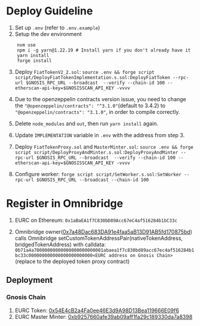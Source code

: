 # Deploy Guideline

1. Set up `.env` (refer to `.env.example`)
2. Setup the dev environment

```
    nvm use
    npm i -g yarn@1.22.19 # Install yarn if you don't already have it
    yarn install
    forge install
```

3. Deploy `FiatTokenV2_2.sol`: `source .env && forge script script/DeployFiatTokenImplementation.s.sol:DeployFiatToken --rpc-url $GNOSIS_RPC_URL --broadcast  --verify --chain-id 100 --etherscan-api-key=$GNOSISSCAN_API_KEY -vvvv`

4. Due to the openzeppelin contracts version issue, you need to change the `"@openzeppelin/contracts": "^3.1.0"`(default to 3.4.2) to `"@openzeppelin/contracts": "3.1.0"`, in order to compile correctly.

5. Delete `node_modules`  and `out`, then run `yarn install` again.
6. Update `IMPLEMENTATION` variable in `.env` with the address from step 3.
7. Deploy `FiatTokenProxy.sol` and `MasterMinter.sol`: `source .env && forge script script/DeployProxyAndMinter.s.sol:DeployProxyAndMinter --rpc-url $GNOSIS_RPC_URL --broadcast  --verify --chain-id 100 --etherscan-api-key=$GNOSISSCAN_API_KEY -vvvv`
8. Configure worker: `forge script script/SetWorker.s.sol:SetWorker --rpc-url $GNOSIS_RPC_URL --broadcast --chain-id 100`

# Register in Omnibridge

1. EURC on Ethereum: `0x1aBaEA1f7C830bD89Acc67eC4af516284b1bC33c`

2. Omnibridge owner([0x7a48Dac683DA91e4faa5aB13D91AB5fd170875bd](https://gnosisscan.io/address/0x7a48dac683da91e4faa5ab13d91ab5fd170875bd)) calls Omnibridge setCustomTokenAddressPair(nativeTokenAddress, bridgedTokenAddress) with calldata: `0b71a4a70000000000000000000000001abaea1f7c830bd89acc67ec4af516284b1bc33c000000000000000000000000<EURC address on Gnosis Chain>` (replace <EURC address on Gnosis Chain> to the deployed token proxy contract)

## Deployment

### Gnosis Chain

1. EURC Token: [0x54E4cB2a4Fa0ee46E3d9A98D13Bea119666E09f6](https://gnosisscan.io/address/0x54e4cb2a4fa0ee46e3d9a98d13bea119666e09f6#code)
2. EURC Master Minter: [0xb9257660afe39ab09aff1fa29c189330da7a8398](https://gnosisscan.io/address/0xb9257660afe39ab09aff1fa29c189330da7a8398#code)
